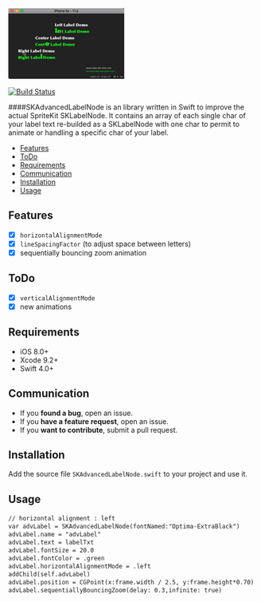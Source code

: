 ![SKAdvancedLabelNode: SKLabelNode with single-handling-chars in Swift](https://github.com/aornano/SKAdvancedLabelNode/blob/master/demo.gif)

[![Build Status](https://travis-ci.org/Alamofire/Alamofire.svg?branch=master)](https://travis-ci.org/Alamofire/Alamofire)

####SKAdvancedLabelNode is an library written in Swift to improve the actual SpriteKit SKLabelNode. It contains an array of each single char of your label text re-builded as a SKLabelNode with one char to permit to animate or handling a specific char of your label.

- [Features](#features)
- [ToDo](#todo)
- [Requirements](#requirements)
- [Communication](#communication)
- [Installation](#installation)
- [Usage](#usage)


## Features

- [x] ```horizontalAlignmentMode```  
- [x] ```lineSpacingFactor``` (to adjust space between letters)
- [x] sequentially bouncing zoom animation

## ToDo

- [x] ```verticalAlignmentMode``` 
- [x] new animations

## Requirements

- iOS 8.0+
- Xcode 9.2+
- Swift 4.0+

## Communication

- If you **found a bug**, open an issue.
- If you **have a feature request**, open an issue.
- If you **want to contribute**, submit a pull request.

## Installation

Add the source file ```SKAdvancedLabelNode.swift``` to your project and use it.

## Usage

```
// horizontal alignment : left
var advLabel = SKAdvancedLabelNode(fontNamed:"Optima-ExtraBlack")
advLabel.name = "advLabel"
advLabel.text = labelTxt
advLabel.fontSize = 20.0
advLabel.fontColor = .green
advLabel.horizontalAlignmentMode = .left
addChild(self.advLabel)
advLabel.position = CGPoint(x:frame.width / 2.5, y:frame.height*0.70)
advLabel.sequentiallyBouncingZoom(delay: 0.3,infinite: true)
```

